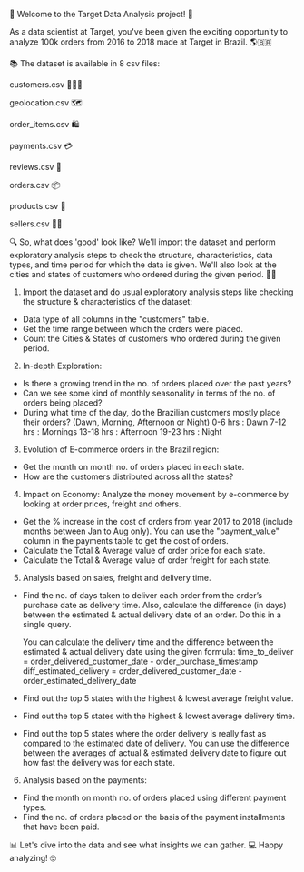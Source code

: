 🚀 Welcome to the Target Data Analysis project! 🎉

As a data scientist at Target, you've been given the exciting opportunity to analyze 100k orders from 2016 to 2018 made at Target in Brazil. 🌎🇧🇷

📚 The dataset is available in 8 csv files:

customers.csv 🧑‍🤝‍🧑

geolocation.csv 🗺️

order_items.csv 🛍️

payments.csv 💳

reviews.csv 📝

orders.csv 📦

products.csv 📝

sellers.csv 👩‍💼


🔍 So, what does 'good' look like? We'll import the dataset and perform exploratory analysis steps to check the structure, characteristics, data types, and time period for which the data is given. We'll also look at the cities and states of customers who ordered during the given period. 🕵️‍♀️


1. Import the dataset and do usual exploratory analysis steps like checking the structure & characteristics of the dataset:

- Data type of all columns in the "customers" table.
- Get the time range between which the orders were placed.
- Count the Cities & States of customers who ordered during the given period.

2. In-depth Exploration:

- Is there a growing trend in the no. of orders placed over the past years?
- Can we see some kind of monthly seasonality in terms of the no. of orders being placed?
- During what time of the day, do the Brazilian customers mostly place their orders? (Dawn, Morning,     Afternoon or Night)
	0-6 hrs : Dawn
	7-12 hrs : Mornings
	13-18 hrs : Afternoon
	19-23 hrs : Night
3. Evolution of E-commerce orders in the Brazil region:

- Get the month on month no. of orders placed in each state.
- How are the customers distributed across all the states?
  
4. Impact on Economy: Analyze the money movement by e-commerce by looking at order prices, freight and others.
  
- Get the % increase in the cost of orders from year 2017 to 2018 (include months between Jan to Aug     only).
  You can use the "payment_value" column in the payments table to get the cost of orders.
- Calculate the Total & Average value of order price for each state.
- Calculate the Total & Average value of order freight for each state.
  
5. Analysis based on sales, freight and delivery time.
  
- Find the no. of days taken to deliver each order from the order’s purchase date as delivery time.
  Also, calculate the difference (in days) between the estimated & actual delivery date of an order.
  Do this in a single query.

  You can calculate the delivery time and the difference between the estimated & actual delivery date     using the given formula:
  time_to_deliver = order_delivered_customer_date - order_purchase_timestamp
  diff_estimated_delivery = order_delivered_customer_date - order_estimated_delivery_date
- Find out the top 5 states with the highest & lowest average freight value.
- Find out the top 5 states with the highest & lowest average delivery time.
- Find out the top 5 states where the order delivery is really fast as compared to the estimated date     of delivery.
  You can use the difference between the averages of actual & estimated delivery date to figure out how   fast the delivery was for each state.
  
6. Analysis based on the payments:
  
- Find the month on month no. of orders placed using different payment types.
- Find the no. of orders placed on the basis of the payment installments that have been paid.

📊 Let's dive into the data and see what insights we can gather. 💻 Happy analyzing! 🤓

